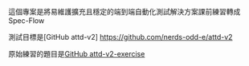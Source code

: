 這個專案是將易維護擴充且穩定的端到端自動化測試解決方案課前練習轉成 Spec-Flow

測試目標是[GitHub attd-v2] https://github.com/nerds-odd-e/attd-v2

原始練習的題目是[GitHub attd-v2-exercise](https://github.com/atdd-v2-course-20240228/atdd-v2-exercise)
